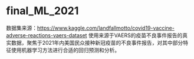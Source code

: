 # final_ML_2021

数据集来源：https://www.kaggle.com/landfallmotto/covid19-vaccine-adverse-reactions-vaers-dataset
使用来源于VAERS的疫苗不良事件报告的真实数据，聚焦于2021年内美国民众接种新冠疫苗的不良事件报告，对其中部分特征使用机器学习方法进行合适的回归预测和分析。
